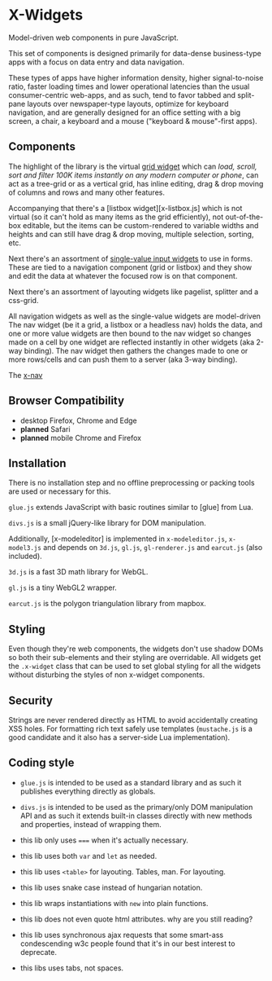
# X-Widgets

Model-driven web components in pure JavaScript.

This set of components is designed primarily for data-dense business-type
apps with a focus on data entry and data navigation.

These types of apps have higher information density, higher signal-to-noise
ratio, faster loading times and lower operational latencies than the usual
consumer-centric web-apps, and as such, tend to favor tabbed and split-pane
layouts over newspaper-type layouts, optimize for keyboard navigation,
and are generally designed for an office setting with a big screen, a chair,
a keyboard and a mouse ("keyboard & mouse"-first apps).

## Components

The highlight of the library is the virtual [grid widget][x-grid.js]
which can *load, scroll, sort and filter 100K items instantly on any modern
computer or phone*, can act as a tree-grid or as a vertical grid, has
inline editing, drag & drop moving of columns and rows and many other
features.

Accompanying that there's a [listbox widget][x-listbox.js] which is not
virtual (so it can't hold as many items as the grid efficiently),
not out-of-the-box editable, but the items can be custom-rendered to
variable widths and heights and can still have drag & drop moving,
multiple selection, sorting, etc.

Next there's an assortment of [single-value input widgets][x-input.js]
to use in forms. These are tied to a navigation component (grid or listbox)
and they show and edit the data at whatever the focused row is on that
component.

Next there's an assortment of layouting widgets like pagelist, splitter and
a css-grid.

All navigation widgets as well as the single-value widgets are model-driven
The nav widget (be it a grid, a listbox or a headless nav) holds the data,
and one or more value widgets are then bound to the nav widget so changes
made on a cell by one widget are reflected instantly in other widgets
(aka 2-way binding). The nav widget then gathers the changes made to one
or more rows/cells and can push them to a server (aka 3-way binding).

The [x-nav][x-nav.js]

## Browser Compatibility

* desktop Firefox, Chrome and Edge
* **planned** Safari
* **planned** mobile Chrome and Firefox

## Installation

There is no installation step and no offline preprocessing or packing tools
are used or necessary for this.

`glue.js` extends JavaScript with basic routines similar to [glue] from Lua.

`divs.js` is a small jQuery-like library for DOM manipulation.

Additionally, [x-modeleditor] is implemented in `x-modeleditor.js`,
`x-model3.js` and depends on `3d.js`, `gl.js`, `gl-renderer.js`
and `earcut.js` (also included).

`3d.js` is a fast 3D math library for WebGL.

`gl.js` is a tiny WebGL2 wrapper.

`earcut.js` is the polygon triangulation library from mapbox.

## Styling

Even though they're web components, the widgets don't use shadow DOMs so
both their sub-elements and their styling are overridable. All widgets
get the `.x-widget` class that can be used to set global styling for all
the widgets without disturbing the styles of non x-widget components.

## Security

Strings are never rendered directly as HTML to avoid accidentally creating
XSS holes. For formatting rich text safely use templates (`mustache.js` is
a good candidate and it also has a server-side Lua implementation).

## Coding style

* `glue.js` is intended to be used as a standard library and as such it
publishes everything directly as globals.
* `divs.js` is intended to be used as the primary/only DOM manipulation API
and as such it extends built-in classes directly with new methods and
properties, instead of wrapping them.

* this lib only uses `===` when it's actually necessary.
* this lib uses both `var` and `let` as needed.
* this lib uses `<table>` for layouting. Tables, man. For layouting.
* this lib uses snake case instead of hungarian notation.
* this lib wraps instantiations with `new` into plain functions.
* this lib does not even quote html attributes. why are you still reading?
* this lib uses synchronous ajax requests that some smart-ass condescending
w3c people found that it's in our best interest to deprecate.
* this libs uses tabs, not spaces.

[glue.js]:            www/glue.js
[divs.js]:            www/divs.js
[x-grid.js]:          www/x-grid.js
[x-nav.js]:           www/x-nav.js
[x-input.js]:         www/x-input.js
[3d.js]:              www/3d.js
[gl.js]:              www/gl.js
[gl-renderer.js]:     www/gl-renderer.js
